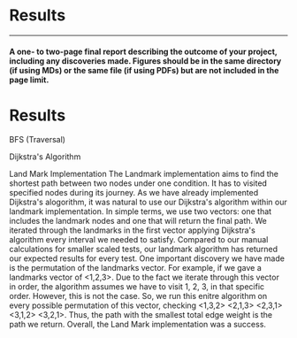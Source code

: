 # Results

---
#### A one- to two-page final report describing the outcome of your project, including any discoveries made. Figures should be in the same directory (if using MDs) or the same file (if using PDFs) but are not included in the page limit.
# Results
BFS (Traversal)

Dijkstra's Algorithm

Land Mark Implementation
The Landmark implementation aims to find the shortest path between two nodes under one condition. It has to visited specified nodes during its journey. As we have already implemented Dijkstra's alogorithm, it was natural to use our Dijkstra's algorithm within our landmark implementation. In simple terms, we use two vectors: one that includes the landmark nodes and one that will return the final path. We iterated through the landmarks in the first vector applying Dijkstra's algorithm every interval we needed to satisfy. Compared to our manual calculations for smaller scaled tests, our landmark algorithm has returned our expected results for every test. One important discovery we have made is the permutation of the landmarks vector. For example, if we gave a landmarks vector of <1,2,3>. Due to the fact we iterate through this vector in order, the algorithm assumes we have to visit 1, 2, 3, in that specific order. However, this is not the case. So, we run this enitre algorithm on every possible permutation of this vector, checking <1,3,2> <2,1,3> <2,3,1> <3,1,2> <3,2,1>. Thus, the path with the smallest total edge weight is the path we return. Overall, the Land Mark implementation was a success.

